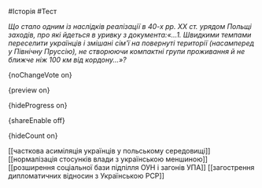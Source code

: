 #Історія #Тест

*Що стало одним із наслідків реалізації в 40-х рр. ХХ ст. урядом Польщі заходів, про які йдеться в уривку з документа:«...1. Швидкими темпами переселити українців і змішані сім'ї на повернуті території (насамперед у Північну Пруссію), не створюючи компактні групи проживання й не ближче ніж 100 км від кордону...»?*

{noChangeVote on}

{preview on}

{hideProgress on}

{shareEnable off}

{hideCount on}

[[часткова асиміляція українців у польському середовищі]]
[[нормалізація стосунків влади з українською меншиною]]
[[розширення соціальної бази підпілля ОУН і загонів УПА]]
[[загострення дипломатичних відносин з Українською РСР]]
